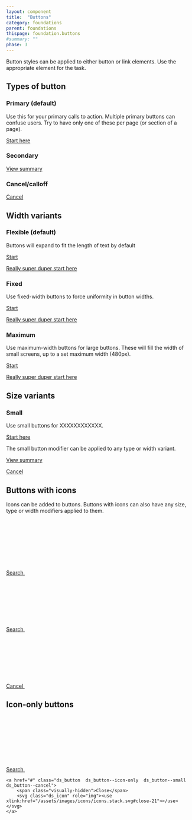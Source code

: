 ```yaml
---
layout: component
title:  "Buttons"
category: foundations
parent: foundations
thispage: foundation.buttons
#summary: ""
phase: 3
---
```


Button styles can be applied to either button or link elements. Use the appropriate element for the task.

## Types of button

### Primary (default)

Use this for your primary calls to action. Multiple primary buttons can confuse users. Try to have only one of these per page (or section of a page).

<div class="ds_button-group">
<a href="#" class="ds_button">Start here</a>
</div>

### Secondary

<div class="ds_button-group">
<a href="#" class="ds_button  ds_button--secondary">View summary</a>
</div>

### Cancel/calloff

<div class="ds_button-group">
<a href="#" class="ds_button  ds_button--cancel">Cancel</a>
</div>




## Width variants

### Flexible (default)

Buttons will expand to fit the length of text by default

<div class="ds_button-group">
<a href="#" class="ds_button">Start</a><br />

<a href="#" class="ds_button">Really super duper start here</a>
</div>

### Fixed

Use fixed-width buttons to force uniformity in button widths.

<div class="ds_button-group">
<a href="#" class="ds_button  ds_button--fixed">Start</a><br />

<a href="#" class="ds_button  ds_button--fixed">Really super duper start here</a>
</div>

### Maximum

Use maximum-width buttons for large buttons. These will fill the width of small screens, up to a set maximum width (480px).

<div class="ds_button-group">
<a href="#" class="ds_button  ds_button--max">Start</a><br />

<a href="#" class="ds_button  ds_button--max">Really super duper start here</a>
</div>




## Size variants

### Small

Use small buttons for XXXXXXXXXXXX.

<div class="ds_button-group">
<a href="#" class="ds_button  ds_button--small">Start here</a>
</div>

The small button modifier can be applied to any type or width variant.
<div class="ds_button-group">
<a href="#" class="ds_button  ds_button--small  ds_button--max  ds_button--secondary">View summary</a><br />

<a href="#" class="ds_button  ds_button--small  ds_button--fixed  ds_button--cancel">Cancel</a>
</div>




## Buttons with icons

Icons can be added to buttons. Buttons with icons can also have any size, type or width modifiers applied to them.

<div class="ds_button-group">
<a href="#" class="ds_button  ds_button--has-icon  ds_button--max">
    Search
    <svg class="ds_icon" role="img"><use xlink:href="/assets/images/icons/icons.stack.svg#search"></use></svg>
</a><br />

<a href="#" class="ds_button  ds_button--small  ds_button--secondary  ds_button--has-icon">
    Search
    <svg class="ds_icon" role="img"><use xlink:href="/assets/images/icons/icons.stack.svg#search"></use></svg>
</a><br />

<a href="#" class="ds_button  ds_button--cancel  ds_button--fixed  ds_button--has-icon">
    Cancel
    <svg class="ds_icon" role="img"><use xlink:href="/assets/images/icons/icons.stack.svg#close-21"></use></svg>
</a>
</div>



## Icon-only buttons

<div class="ds_button-group">
    <a href="#" class="ds_button  ds_button--icon-only">
        <span class="visually-hidden">Search</span>
        <svg class="ds_icon" role="img"><use xlink:href="/assets/images/icons/icons.stack.svg#search"></use></svg>
    </a><br />

    <a href="#" class="ds_button  ds_button--icon-only  ds_button--small  ds_button--cancel">
        <span class="visually-hidden">Close</span>
        <svg class="ds_icon" role="img"><use xlink:href="/assets/images/icons/icons.stack.svg#close-21"></use></svg>
    </a>
</div>


<script>

const buttons = document.querySelectorAll('.ds_layout__content .ds_button');

buttons.forEach(function (button) {
    button.addEventListener('click', function (event) {
        event.preventDefault();
    });
})

</script>
